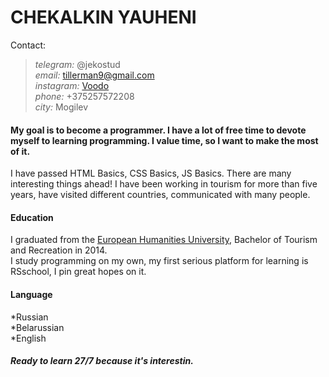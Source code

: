 # CHEKALKIN YAUHENI  

Contact:
>*telegram:* @jekostud  
>*email:*    tillerman9@gmail.com  
>*instagram:* [Voodo](https://www.instagram.com/jekostud/)  
>*phone:*    +375257572208  
>*city:*     Mogilev

#### My goal is to become a programmer. I have a lot of free time to devote myself to learning programming. I value time, so I want to make the most of it. 
I have passed HTML Basics, CSS Basics, JS Basics. There are many interesting things ahead!
I have been working in tourism for more than five years, have visited different countries, communicated with many people.  
#### Education  
I graduated from the [European Humanities University](https://ru.ehu.lt/), Bachelor of Tourism and Recreation in 2014.  
I study programming on my own, my first serious platform for learning is RSschool, I pin great hopes on it.  
#### Language
*Russian  
*Belarussian  
*English
##### Ready to learn 27/7 because it's interestin.
